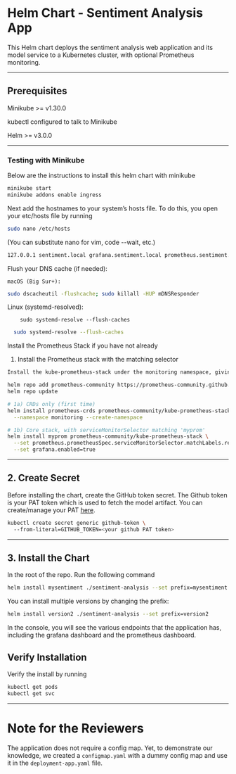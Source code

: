 # Helm Chart - Sentiment Analysis App

This Helm chart deploys the sentiment analysis web application and its model service to a Kubernetes cluster, with optional Prometheus monitoring.

---

## Prerequisites

Minikube >= v1.30.0

kubectl configured to talk to Minikube

Helm >= v3.0.0

---

### Testing with Minikube

Below are the instructions to install this helm chart with minikube

```bash
minikube start
minikube addons enable ingress
```

Next add the hostnames to your system’s hosts file. To do this, you open your etc/hosts file by running


```bash
sudo nano /etc/hosts
```
(You can substitute nano for vim, code --wait, etc.)

```bash
127.0.0.1 sentiment.local grafana.sentiment.local prometheus.sentiment.local
```

Flush your DNS cache (if needed):

    macOS (Big Sur+):

```bash
sudo dscacheutil -flushcache; sudo killall -HUP mDNSResponder
```


Linux (systemd-resolved):

        sudo systemd-resolve --flush-caches

```bash
  sudo systemd-resolve --flush-caches
```

Install the Prometheus Stack if you have not already 

1. Install the Prometheus stack with the matching selector
```bash
Install the kube-prometheus-stack under the monitoring namespace, giving it the label selector release=myprom:

helm repo add prometheus-community https://prometheus-community.github.io/helm-charts
helm repo update

# 1a) CRDs only (first time)
helm install prometheus-crds prometheus-community/kube-prometheus-stack-crds \
  --namespace monitoring --create-namespace

# 1b) Core stack, with serviceMonitorSelector matching 'myprom'
helm install myprom prometheus-community/kube-prometheus-stack \
  --set prometheus.prometheusSpec.serviceMonitorSelector.matchLabels.release=myprom \
  --set grafana.enabled=true
```
---

## 2. Create Secret

Before installing the chart, create the GitHub token secret. The Github token is your PAT token which is used to fetch the model artifact. You can create/manage your PAT [here](https://github.com/settings/tokens).

```bash
kubectl create secret generic github-token \                                
  --from-literal=GITHUB_TOKEN=<your github PAT token>
```
---

## 3. Install the Chart

In the root of the repo. Run the following command

```bash
helm install mysentiment ./sentiment-analysis --set prefix=mysentiment
```

You can install multiple versions by changing the prefix:

```bash
helm install version2 ./sentiment-analysis --set prefix=version2
```

In the console, you will see the various endpoints that the application has, including the grafana dashboard and the prometheus dashboard.

## Verify Installation

Verify the install by running

```bash
kubectl get pods
kubectl get svc
```

---
# Note for the Reviewers

The application does not require a config map. Yet, to demonstrate our knowledge, we created a `configmap.yaml` with a dummy config map and use it in the `deployment-app.yaml` file. 

